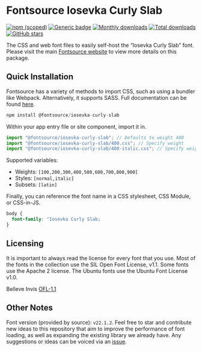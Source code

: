 # Fontsource Iosevka Curly Slab

[![npm (scoped)](https://img.shields.io/npm/v/@fontsource/iosevka-curly-slab?color=brightgreen)](https://www.npmjs.com/package/@fontsource/iosevka-curly-slab) [![Generic badge](https://img.shields.io/badge/fontsource-passing-brightgreen)](https://github.com/fontsource/fontsource) [![Monthly downloads](https://badgen.net/npm/dm/@fontsource/iosevka-curly-slab)](https://github.com/fontsource/fontsource) [![Total downloads](https://badgen.net/npm/dt/@fontsource/iosevka-curly-slab)](https://github.com/fontsource/fontsource) [![GitHub stars](https://img.shields.io/github/stars/fontsource/fontsource.svg?style=social&label=Star)](https://github.com/fontsource/fontsource/stargazers)

The CSS and web font files to easily self-host the “Iosevka Curly Slab” font. Please visit the main [Fontsource website](https://fontsource.org/fonts/iosevka-curly-slab) to view more details on this package.

## Quick Installation

Fontsource has a variety of methods to import CSS, such as using a bundler like Webpack. Alternatively, it supports SASS. Full documentation can be found [here](https://beta.fontsource.org/docs/getting-started/introduction).

```javascript
npm install @fontsource/iosevka-curly-slab
```

Within your app entry file or site component, import it in.

```javascript
import "@fontsource/iosevka-curly-slab"; // Defaults to weight 400
import "@fontsource/iosevka-curly-slab/400.css"; // Specify weight
import "@fontsource/iosevka-curly-slab/400-italic.css"; // Specify weight and style

```

Supported variables:
- Weights: `[100,200,300,400,500,600,700,800,900]`
- Styles: `[normal,italic]`
- Subsets: `[latin]`

Finally, you can reference the font name in a CSS stylesheet, CSS Module, or CSS-in-JS.

```css
body {
  font-family: "Iosevka Curly Slab;
}
```

## Licensing
It is important to always read the license for every font that you use.
Most of the fonts in the collection use the SIL Open Font License, v1.1. Some fonts use the Apache 2 license. The Ubuntu fonts use the Ubuntu Font License v1.0.

Belleve Invis
[OFL-1.1](https://github.com/be5invis/Iosevka/blob/main/LICENSE.md)

## Other Notes
Font version (provided by source): `v22.1.2`.
Feel free to star and contribute new ideas to this repository that aim to improve the performance of font loading, as well as expanding the existing library we already have. Any suggestions or ideas can be voiced via an [issue](https://github.com/fontsource/fontsource/issues).